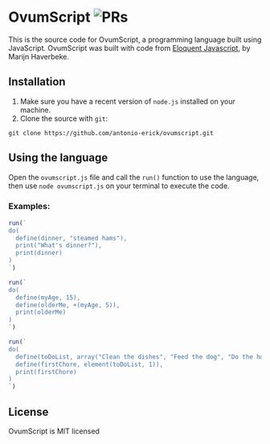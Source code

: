 # OvumScript ![PRs](https://img.shields.io/badge/PRs-welcome-green)
This is the source code for OvumScript, a programming language built using JavaScript. OvumScript was built with code from [Eloquent Javascript](https://eloquentjavascript.net/), by Marijn Haverbeke. 
## Installation
1. Make sure you have a recent version of `node.js` installed on your machine.
2. Clone the source with `git`:
```
git clone https://github.com/antonio-erick/ovumscript.git
```
## Using the language
Open the `ovumscript.js` file and call the `run()` function to use the language, then use `node ovumscript.js` on your terminal to execute the code.
### Examples:
```js
run(`
do(
  define(dinner, "steamed hams"),
  print("What's dinner?"),
  print(dinner)
)
`)
```
```js
run(`
do(
  define(myAge, 15),
  define(olderMe, +(myAge, 5)),
  print(olderMe)
)
`)
```
```js
run(`
do(
  define(toDoList, array("Clean the dishes", "Feed the dog", "Do the homework")),
  define(firstChore, element(toDoList, 1)),
  print(firstChore)
)
`)
```
## License
OvumScript is MIT licensed
